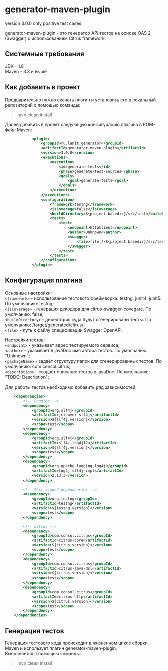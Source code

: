 # generator-maven-plugin
version 3.0.0 only positive test cases

generator-maven-plugin - это генератор API тестов на основе OAS 2 (Swagger)
с использованием Citrus framework.

Системные требования
--------------------
JDK - 1.8  
Maven - 3.3 и выше    

Как добавить в проект
--------------------
Предварительно нужно скачать плагин и установить его в локальный репозиторий с помощью команды:
>mvn clean install

Далее добавить в проект следующую конфигурацию плагина в POM-файл Maven:
```xml
            <plugin>
                <groupId>ru.lanit.generator</groupId>
                <artifactId>generator-maven-plugin</artifactId>
                <version>3.0.0</version>
                <executions>
                    <execution>
                        <id>generate-tests</id>
                        <phase>generate-test-sources</phase>
                        <goals>
                            <goal>generate-tests</goal>
                        </goals>
                    </execution>
                </executions>
                <configuration>
                    <framework>testng</framework>
                    <isCoverage>false</isCoverage>
                    <buildDirectory>${project.basedir}/src/test</buildDirectory>
                    <tests>
                        <test>
                            <endpoint>httpClient</endpoint>
                            <author>Unknown</author>
                            <swagger>
                                <file>file://${project.basedir}/src/test/resources/petstore.json</file>
                            </swagger>
                        </test>
                    </tests>
                </configuration>
            </plugin>
```
Конфигурация плагина
-------------------- 
Основные настройки:  
`<framework>` - использование тестового фреймворка: testng, junit4, junit5. По умолчанию: testng;  
`<isCoverage>` - генерация декодера для citrus-swagger-covegare. По умолчанию: false;  
`<buildDirectory>` - директория куда будут сгенерированы тесты. По умолчанию: /target/generated/citrus/;  
`<file>` - путь к файлу спецификации Swagger OpenAPI;

Настройки тестов:  
`<endpoint>` - указывает адрес тестируемого сервиса;  
`<author>` - указывает в javaDoc имя автора тестов. По умолчанию: "Unknown";  
`<packageName>` - задаёт структуру папок для сгенерированных тестов. По умолчанию: com.consol.citrus;  
`<description>` - создаёт описание тестов в javaDoc. По умолчанию: "TODO: Description";  

Для работы тестов необходимо добавить ряд зависимостей:
```xml
    <dependencies>
        <!-- Logging -->
        <dependency>
            <groupId>org.slf4j</groupId>
            <artifactId>jcl-over-slf4j</artifactId>
            <version>${slf4j.version}</version>
            <scope>test</scope>
        </dependency>
        <dependency>
            <groupId>org.slf4j</groupId>
            <artifactId>slf4j-log4j12</artifactId>
            <version>${slf4j.version}</version>
            <scope>test</scope>
        </dependency>
        <dependency>
            <groupId>org.apache.logging.log4j</groupId>
            <artifactId>log4j-slf4j-impl</artifactId>
            <version>2.13.3</version>
        </dependency>

        <!-- Test scoped dependencies -->
        <dependency>
            <groupId>org.testng</groupId>
            <artifactId>testng</artifactId>
            <version>${testng.version}</version>
            <scope>test</scope>
        </dependency>

        <!-- Citrus -->
        <dependency>
            <groupId>com.consol.citrus</groupId>
            <artifactId>citrus-core</artifactId>
            <version>${citrus.version}</version>
            <scope>test</scope>
        </dependency>
        <dependency>
            <groupId>com.consol.citrus</groupId>
            <artifactId>citrus-java-dsl</artifactId>
            <version>${citrus.version}</version>
            <scope>test</scope>
        </dependency>
        <dependency>
            <groupId>com.consol.citrus</groupId>
            <artifactId>citrus-http</artifactId>
            <version>${citrus.version}</version>
            <scope>test</scope>
        </dependency>
    </dependencies>
```

Генерация тестов
--------------------
Генерация тестового кода происходит в жизненном цикле сборки Maven и использует плагин generator-maven-plugin.  
Выполняется с помощью команды:
>mvn clean install
